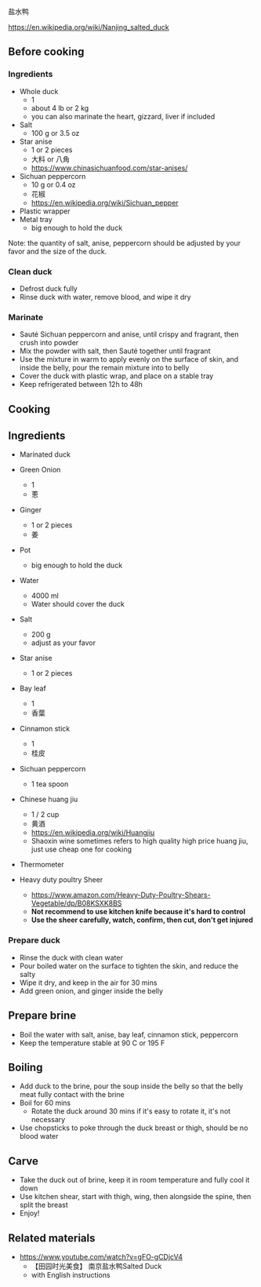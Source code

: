 盐水鸭

https://en.wikipedia.org/wiki/Nanjing_salted_duck

## Before cooking

### Ingredients

- Whole duck
	- 1
	- about 4 lb or 2 kg
	- you can also marinate the heart, gizzard, liver if included
- Salt
	- 100 g or 3.5 oz
- Star anise
	- 1 or 2 pieces
	- 大料 or 八角
	- https://www.chinasichuanfood.com/star-anises/
- Sichuan peppercorn
	- 10 g or 0.4 oz
	- 花椒
	- https://en.wikipedia.org/wiki/Sichuan_pepper
- Plastic wrapper
- Metal tray
	- big enough to hold the duck

Note: the quantity of salt, anise, peppercorn should be adjusted by your favor and the size of the duck.

### Clean duck

- Defrost duck fully
- Rinse duck with water, remove blood, and wipe it dry
### Marinate

- Sauté Sichuan peppercorn and anise, until crispy and fragrant, then crush into powder
- Mix the powder with salt, then Sauté together until fragrant
- Use the mixture in warm to apply evenly on the surface of skin, and inside the belly, pour the remain mixture into to belly
- Cover the duck with plastic wrap, and place on a stable tray
- Keep refrigerated between 12h to 48h

## Cooking

## Ingredients

- Marinated duck
- Green Onion
	- 1
	- 蔥
- Ginger
	- 1 or 2 pieces
	- 姜

- Pot
	- big enough to hold the duck
- Water
	- 4000 ml
	- Water should cover the duck
- Salt
	- 200 g
	- adjust as your favor
- Star anise
	- 1  or 2 pieces
- Bay leaf
	- 1
	- 香葉
- Cinnamon stick
	- 1
	- 桂皮
- Sichuan peppercorn
	- 1 tea spoon
- Chinese huang jiu
	- 1 / 2 cup
	- 黄酒
	- https://en.wikipedia.org/wiki/Huangjiu
	- Shaoxin wine sometimes refers to high quality high price huang jiu, just use cheap one for cooking
- Thermometer
- Heavy duty poultry Sheer
	- https://www.amazon.com/Heavy-Duty-Poultry-Shears-Vegetable/dp/B08KSXK8BS
	- **Not recommend to use kitchen knife because it's hard to control**
	- **Use the sheer carefully, watch, confirm, then cut, don't get injured**

### Prepare duck

- Rinse the duck with clean water
- Pour boiled water on the surface to tighten the skin, and reduce the salty
- Wipe it dry, and keep in the air for 30 mins
- Add green onion, and ginger inside the belly

## Prepare brine

- Boil the water with salt, anise, bay leaf, cinnamon stick, peppercorn
- Keep the temperature stable at 90 C or 195 F

## Boiling

- Add duck to the brine, pour the soup inside the belly so that the belly meat fully contact with the brine
- Boil for 60 mins
	- Rotate the duck around 30 mins if it's easy to rotate it, it's not necessary
- Use chopsticks to poke through the duck breast or thigh, should be no blood water

## Carve

- Take the duck out of brine, keep it in room temperature and fully cool it down
- Use kitchen shear, start with thigh, wing, then alongside the spine, then split the breast
- Enjoy!

## Related materials

- https://www.youtube.com/watch?v=gFO-gCDjcV4
	- 【田园时光美食】 南京盐水鸭Salted Duck
	- with English instructions
